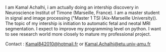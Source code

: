 I am Kamal Achalhi, i am actually doing an intership discovery in Neuroscience Institut of Timone (Marseille, France).
I am a master student in signal and image processing ("Master 1 TSI (Aix-Marseille University)). The topic of my intership is initiation to automatic fetal and neotal MRI segmentation. 
I expect to improve my programming level on python. I want to see research world more closely to mature my professional project.

Contact : Kamal842010@hotmail.fr or Kamal.Achalhi@etu.univ-amu.fr
<!---
KamalAchalhi/KamalAchalhi is a ✨ special ✨ repository because its `README.md` (this file) appears on your GitHub profile.
You can click the Preview link to take a look at your changes.
--->
